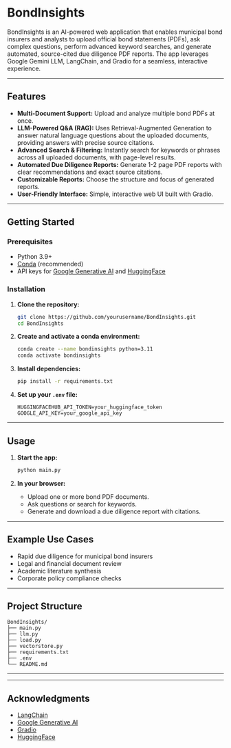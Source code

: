 # BondInsights

BondInsights is an AI-powered web application that enables municipal bond insurers and analysts to upload official bond statements (PDFs), ask complex questions, perform advanced keyword searches, and generate automated, source-cited due diligence PDF reports. The app leverages Google Gemini LLM, LangChain, and Gradio for a seamless, interactive experience.

---

## Features

- **Multi-Document Support:** Upload and analyze multiple bond PDFs at once.
- **LLM-Powered Q&A (RAG):** Uses Retrieval-Augmented Generation to answer natural language questions about the uploaded documents, providing answers with precise source citations.
- **Advanced Search & Filtering:** Instantly search for keywords or phrases across all uploaded documents, with page-level results.
- **Automated Due Diligence Reports:** Generate 1-2 page PDF reports with clear recommendations and exact source citations.
- **Customizable Reports:** Choose the structure and focus of generated reports.
- **User-Friendly Interface:** Simple, interactive web UI built with Gradio.

---

## Getting Started

### Prerequisites

- Python 3.9+
- [Conda](https://docs.conda.io/en/latest/) (recommended)
- API keys for [Google Generative AI](https://ai.google.dev/) and [HuggingFace](https://huggingface.co/)

### Installation

1. **Clone the repository:**
    ```sh
    git clone https://github.com/yourusername/BondInsights.git
    cd BondInsights
    ```

2. **Create and activate a conda environment:**
    ```sh
    conda create --name bondinsights python=3.11
    conda activate bondinsights
    ```

3. **Install dependencies:**
    ```sh
    pip install -r requirements.txt
    ```

4. **Set up your `.env` file:**
    ```
    HUGGINGFACEHUB_API_TOKEN=your_huggingface_token
    GOOGLE_API_KEY=your_google_api_key
    ```

---

## Usage

1. **Start the app:**
    ```sh
    python main.py
    ```

2. **In your browser:**
    - Upload one or more bond PDF documents.
    - Ask questions or search for keywords.
    - Generate and download a due diligence report with citations.

---

## Example Use Cases

- Rapid due diligence for municipal bond insurers 
- Legal and financial document review
- Academic literature synthesis
- Corporate policy compliance checks

---

## Project Structure

```
BondInsights/
├── main.py
├── llm.py
├── load.py
├── vectorstore.py
├── requirements.txt
├── .env
└── README.md
```

---



---

## Acknowledgments

- [LangChain](https://github.com/langchain-ai/langchain)
- [Google Generative AI](https://ai.google.dev/)
- [Gradio](https://gradio.app/)
- [HuggingFace](https://huggingface.co/)